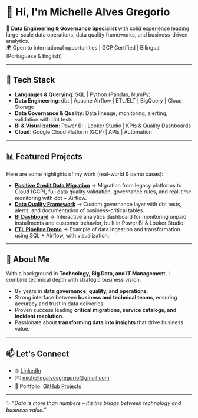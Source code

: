 # 👋 Hi, I'm Michelle Alves Gregorio  

🚀 **Data Engineering & Governance Specialist** with solid experience leading large-scale data operations, data quality frameworks, and business-driven analytics.  
🌍 Open to international opportunities | GCP Certified | Bilingual (Portuguese & English)  

---

## 🔧 Tech Stack
- **Languages & Querying**: SQL | Python (Pandas, NumPy)  
- **Data Engineering**: dbt | Apache Airflow | ETL/ELT | BigQuery | Cloud Storage  
- **Data Governance & Quality**: Data lineage, monitoring, alerting, validation with dbt tests  
- **BI & Visualization**: Power BI | Looker Studio | KPIs & Quality Dashboards  
- **Cloud**: Google Cloud Platform (GCP) | APIs | Automation  

---

## 📊 Featured Projects
Here are some highlights of my work (real-world & demo cases):  

- [**Positive Credit Data Migration**](#) → Migration from legacy platforms to Cloud (GCP), full data quality validation, governance rules, and real-time monitoring with dbt + Airflow.  
- [**Data Quality Framework**](#) → Custom governance layer with dbt tests, alerts, and documentation of business-critical tables.  
- [**BI Dashboard**](#) → Interactive analytics dashboard for monitoring unpaid installments and customer behavior, built in Power BI & Looker Studio.  
- [**ETL Pipeline Demo**](#) → Example of data ingestion and transformation using SQL + Airflow, with visualization.  

---

## 🌟 About Me
With a background in **Technology, Big Data, and IT Management**, I combine technical depth with strategic business vision.  
- 8+ years in **data governance, quality, and operations**.  
- Strong interface between **business and technical teams**, ensuring accuracy and trust in data deliveries.  
- Proven success leading **critical migrations, service catalogs, and incident resolution**.  
- Passionate about **transforming data into insights** that drive business value.  

---

## 📫 Let's Connect
- 🌐 [LinkedIn](https://www.linkedin.com/in/michellegalvesgregorio)  
- ✉️ michellegalvesgregorio@gmail.com  
- 💼 Portfolio: [GitHub Projects](https://github.com/MichelleAlvesGregorio)  

---

✨ *“Data is more than numbers – it’s the bridge between technology and business value.”*  
